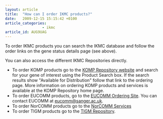 ```yaml
---
layout: article
title:  "How can I order IKMC products?"
date:   2009-12-15 15:15:42 +0100
article_categories:
                 - ikmc
article_id: AUG9UAG
---
```


To order IKMC products you can search the IKMC database and follow the order links on the gene status details page (see above).

You can also access the different IKMC Repositories directly.

* To order KOMP products go to the [KOMP Repository website][link-komp-repo] and search for your gene of interest using the Product Search box. If the search results show "Available for Distribution" follow that link to the ordering page. More information on ordering KOMP products and services is available at the KOMP Repository home page.
* To order EUCOMM products, go to the [EUCOMM Ordering Site][link-eucomm-order]. You can contact EUCOMM at [eucomm@sanger.ac.uk][email-eucomm-contact].
* To order NorCOMM products go to the [NorCOMM Services][link-norcomm-services]
* To order TIGM products go to the [TIGM Repository][link-tigm-repo].

[link-komp-repo]: https://www.komp.org/
[link-eucomm-order]: https://www.eummcr.org/order/cart
[email-eucomm-contact]: mailto:eucomm@sanger.ac.uk
[link-norcomm-services]: http://www.norcomm2.org/norcomm2/genelist.php
[link-tigm-repo]: http://www.tigm.org/repository/

